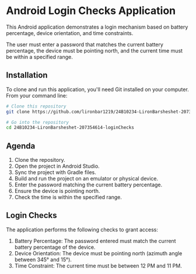 # Android Login Checks Application

This Android application demonstrates a login mechanism based on battery percentage, device orientation, and time constraints.

The user must enter a password that matches the current battery percentage, the device must be pointing north, and the current time must be within a specified range.

## Installation

To clone and run this application, you'll need Git installed on your computer. From your command line:

```bash
# Clone this repository
git clone https://github.com/lironbar1219/24B10234-LironBarsheshet-207354614-loginChecks.git

# Go into the repository
cd 24B10234-LironBarsheshet-207354614-loginChecks
```
## Agenda
1. Clone the repository.
2. Open the project in Android Studio.
3. Sync the project with Gradle files.
4. Build and run the project on an emulator or physical device.
5. Enter the password matching the current battery percentage.
6. Ensure the device is pointing north.
7. Check the time is within the specified range.

## Login Checks
The application performs the following checks to grant access:

1. Battery Percentage: The password entered must match the current battery percentage of the device.
2. Device Orientation: The device must be pointing north (azimuth angle between 345° and 15°).
3. Time Constraint: The current time must be between 12 PM and 11 PM.
